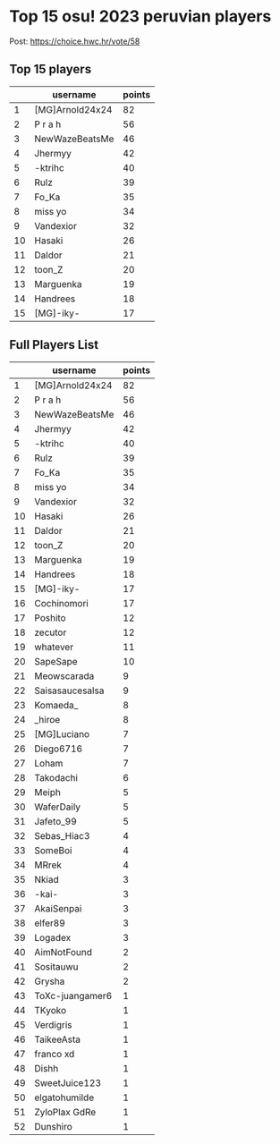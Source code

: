 # Top 15 osu! 2023 peruvian players 
Post: https://choice.hwc.hr/vote/58
## Top 15 players
|    | username        |   points |
|----|-----------------|----------|
|  1 | [MG]Arnold24x24 |   82     |
|  2 | P r a h         |   56     |
|  3 | NewWazeBeatsMe  |   46     |
|  4 | Jhermyy         |   42     |
|  5 | -ktrihc         |   40     |
|  6 | Rulz            |   39     |
|  7 | Fo_Ka           |   35     |
|  8 | miss yo         |   34     |
|  9 | Vandexior       |   32     |
| 10 | Hasaki          |   26     |
| 11 | Daldor          |   21     |
| 12 | toon_Z          |   20     |
| 13 | Marguenka       |   19     |
| 14 | Handrees        |   18     |
| 15 | [MG]-iky-       |   17     |
## Full Players List
|    | username        |   points |
|----|-----------------|----------|
|  1 | [MG]Arnold24x24 |   82     |
|  2 | P r a h         |   56     |
|  3 | NewWazeBeatsMe  |   46     |
|  4 | Jhermyy         |   42     |
|  5 | -ktrihc         |   40     |
|  6 | Rulz            |   39     |
|  7 | Fo_Ka           |   35     |
|  8 | miss yo         |   34     |
|  9 | Vandexior       |   32     |
| 10 | Hasaki          |   26     |
| 11 | Daldor          |   21     |
| 12 | toon_Z          |   20     |
| 13 | Marguenka       |   19     |
| 14 | Handrees        |   18     |
| 15 | [MG]-iky-       |   17     |
| 16 | Cochinomori     |   17     |
| 17 | Poshito         |   12     |
| 18 | zecutor         |   12     |
| 19 | whatever        |   11     |
| 20 | SapeSape        |   10     |
| 21 | Meowscarada     |   9      |
| 22 | Saisasaucesalsa |   9      |
| 23 | Komaeda_        |   8      |
| 24 | _hiroe          |   8      |
| 25 | [MG]Luciano     |   7      |
| 26 | Diego6716       |   7      |
| 27 | Loham           |   7      |
| 28 | Takodachi       |   6      |
| 29 | Meiph           |   5      |
| 30 | WaferDaily      |   5      |
| 31 | Jafeto_99       |   5      |
| 32 | Sebas_Hiac3     |   4      |
| 33 | SomeBoi         |   4      |
| 34 | MRrek           |   4      |
| 35 | Nkiad           |   3      |
| 36 | -kai-           |   3      |
| 37 | AkaiSenpai      |   3      |
| 38 | elfer89         |   3      |
| 39 | Logadex         |   3      |
| 40 | AimNotFound     |   2      |
| 41 | Sositauwu       |   2      |
| 42 | Grysha          |   2      |
| 43 | ToXc-juangamer6 |   1      |
| 44 | TKyoko          |   1      |
| 45 | Verdigris       |   1      |
| 46 | TaikeeAsta      |   1      |
| 47 | franco xd       |   1      |
| 48 | Dishh           |   1      |
| 49 | SweetJuice123   |   1      |
| 50 | elgatohumilde   |   1      |
| 51 | ZyloPlax GdRe   |   1      |
| 52 | Dunshiro        |   1      |
